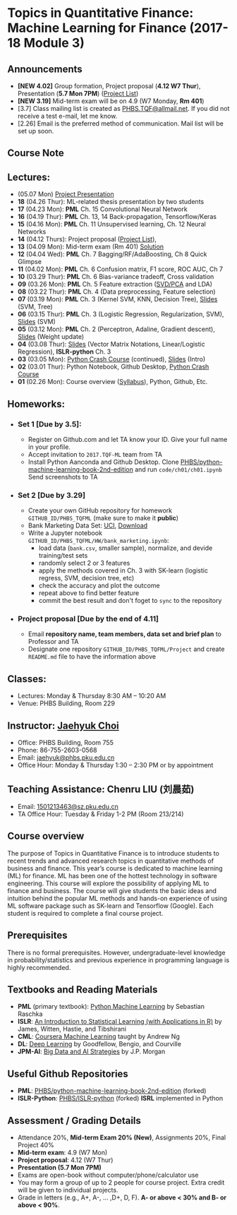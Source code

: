 # Topics in Quantitative Finance: Machine Learning for Finance (2017-18 Module 3)

## Announcements
* __[NEW 4.02]__ Group formation, Project proposal (__4.12 W7 Thur__), Presentation (__5.7 Mon 7PM__) ([Project List](Project_List.md))
* __[NEW 3.19]__ Mid-term exam will be on 4.9 (W7 Monday, __Rm 401__)
* [3.7] Class mailing list is created as PHBS.TQF@allmail.net. If you did not receive a test e-mail, let me know.
* [2.26] Email is the preferred method of communication. Mail list will be set up soon.

## Course Note

## Lectures:
* (05.07 Mon) [Project Presentation](Project_List.md)
* __18__ (04.26 Thur): ML-related thesis presentation by two students
* __17__ (04.23 Mon):  __PML__ Ch. 15 Convolutional Neural Network
* __16__ (04.19 Thur): __PML__ Ch. 13, 14 Back-propagation,  Tensorflow/Keras
* __15__ (04.16 Mon): __PML__ Ch. 11 Unsupervised learning, Ch. 12 Neural Networks
* __14__ (04.12 Thurs): Project proposal ([Project List](Project_List.md)), 
* __13__ (04.09 Mon): Mid-term exam (Rm 401) [Solution](files/TQF2017_Midterm.pdf)
* __12__ (04.04 Wed): __PML__ Ch. 7 Bagging/RF/AdaBoosting, Ch 8 Quick Glimpse
* __11__ (04.02 Mon): __PML__ Ch. 6 Confusion matrix, F1 score, ROC AUC, Ch 7
* __10__ (03.29 Thur): __PML__ Ch. 6 Bias-variance tradeoff, Cross validation
* __09__ (03.26 Mon): __PML__ Ch. 5 Feature extraction ([SVD/PCA](files/SVD_PCA.pdf) and LDA)
* __08__ (03.22 Thur): __PML__ Ch. 4 (Data preprocessing, Feature selection)
* __07__ (03.19 Mon): __PML__ Ch. 3 (Kernel SVM, KNN, Decision Tree), [Slides](files/TQF_Notes.pdf) (SVM, Tree)
* __06__ (03.15 Thur): __PML__ Ch. 3 (Logistic Regression, Regularization, SVM), [Slides](files/TQF_Notes.pdf) (SVM)
* __05__ (03.12 Mon): __PML__ Ch. 2 (Perceptron, Adaline, Gradient descent), [Slides](files/TQF_Notes.pdf) (Weight update)
* __04__ (03.08 Thur): [Slides](files/TQF_Notes.pdf) (Vector Matrix Notations, Linear/Logistic Regression), __ISLR-python__ Ch. 3
* __03__ (03.05 Mon): [Python Crash Course](py/Cheatsheet_Derek_Banas.ipynb) (continued), [Slides](files/TQF_Notes.pdf) (Intro)
* __02__ (03.01 Thur): Python Notebook, Github Desktop, [Python Crash Course](py/Cheatsheet_Derek_Banas.ipynb)
* __01__ (02.26 Mon): Course overview ([Syllabus](files/syllabus.pdf)), Python, Github, Etc.

## Homeworks:
* ### __Set 1__ [Due by 3.5]: 
  * Register on Github.com and let TA know your ID. Give your full name in your profile.
  * Accept invitation to `2017.TQF-ML` team from TA
  * Install Python Aanconda and Github Desktop. Clone [PHBS/python-machine-learning-book-2nd-edition](https://github.com/PHBS/python-machine-learning-book-2nd-edition) and run `code/ch01/ch01.ipynb`  Send screenshots to TA
* ### __Set 2__ [Due by 3.29]
  * Create your own GitHub repository for homework `GITHUB_ID/PHBS_TQFML` (make sure to make it __public__)
  * Bank Marketing Data Set: [UCI](http://archive.ics.uci.edu/ml/datasets/Bank+Marketing), [Download](files/DataSet1)
  * Write a Jupyter notebook `GITHUB_ID/PHBS_TQFML/HW/bank_marketing.ipynb`:
    * load data (`bank.csv`, smaller sample), normalize, and devide training/test sets
    * randomly select 2 or 3 features
    * apply the methods covered in Ch. 3 with SK-learn (logistic regress, SVM, decision tree, etc)
    * check the accuracy and plot the outcome
    * repeat above to find better feature
    * commit the best result and don't foget to `sync` to the repository
* ### Project proposal [Due by the end of 4.11]
  * Email __repository name, team members, data set and brief plan__ to Professor and TA
  * Designate one repository `GITHUB_ID/PHBS_TQFML/Project` and create `README.md` file to have the information above
  
## Classes: 
* Lectures: Monday & Thursday 8:30 AM – 10:20 AM
* Venue: PHBS Building, Room 229

## Instructor: [Jaehyuk Choi](http://www.jaehyukchoi.net/phbs_en)
* Office: PHBS Building, Room 755
* Phone: 86-755-2603-0568
* Email: jaehyuk@phbs.pku.edu.cn
* Office Hour: Monday & Thursday 1:30 – 2:30 PM or by appointment

## Teaching Assistance: Chenru LIU (刘晨茹)
* Email: 1501213463@sz.pku.edu.cn
* TA Office Hour: Tuesday & Friday 1-2 PM (Room 213/214)

## Course overview

The purpose of Topics in Quantitative Finance is to introduce students to recent trends and advanced research topics in quantitative methods of business and finance. This year’s course is dedicated to machine learning (ML) for finance. ML has been one of the hottest technology in software engineering. This course will explore the possibility of applying ML to finance and business. The course will give students the basic ideas and intuition behind the popular ML methods and hands-on experience of using ML software package such as SK-learn and Tensorflow (Google). Each student is required to complete a final course project.

## Prerequisites

There is no formal prerequisites. However, undergraduate-level knowledge in probability/statistics and previous experience in programming language is highly recommended.

##  Textbooks and Reading Materials
* __PML__ (primary textbook): [Python Machine Learning](https://github.com/rasbt/python-machine-learning-book-2nd-edition) by Sebastian Raschka
* __ISLR__: [An Introduction to Statistical Learning (with Applications in R)](http://www-bcf.usc.edu/~gareth/ISL/) by James, Witten, Hastie, and Tibshirani
* __CML__: [Coursera Machine Learning](https://www.coursera.org/learn/machine-learning) taught by Andrew Ng
* __DL__: [Deep Learning](http://www.deeplearningbook.org/) by Goodfellow, Bengio, and Courville
* __JPM-AI__: [Big Data and AI Strategies](http://valuesimplex.com/articles/JPM.pdf) by J.P. Morgan

## Useful Github Repositories
* __PML__: [PHBS/python-machine-learning-book-2nd-edition](https://github.com/PHBS/python-machine-learning-book-2nd-edition) (forked)
* __ISLR-Python__: [PHBS/ISLR-python](https://github.com/PHBS/ISLR-python) (forked) __ISRL__ implemented in Python

## Assessment / Grading Details
* Attendance 20%, __Mid-term Exam 20% (New)__, Assignments 20%, Final Project 40%
* __Mid-term exam__: 4.9 (W7 Mon)
* __Project proposal__: 4.12 (W7 Thur)
* __Presentation (5.7 Mon 7PM)__
* Exams are open-book without computer/phone/calculator use
* You may form a group of up to 2 people for course project. Extra credit will be given to individual projects.
* Grade in letters (e.g., A+, A-, ... ,D+, D, F). __A- or above < 30% and B- or above < 90%__.
